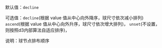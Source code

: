默认值：`decline`

可选值：`decline`(根据 value 值从中心向外降序，球尺寸依次减小排列)
`ascend`(根据 value 值从中心向外升序，球尺寸依次增大排列)，
`unset`(不设置，则按照d3内部算法自适应排序)，


说明：球节点排布顺序